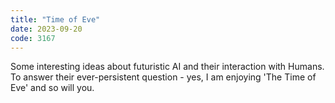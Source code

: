 ```yaml
---
title: "Time of Eve"
date: 2023-09-20
code: 3167
---
```

Some interesting ideas about futuristic AI and their interaction with Humans.\
To answer their ever-persistent question - yes, I am enjoying 'The Time of Eve' and so will you.